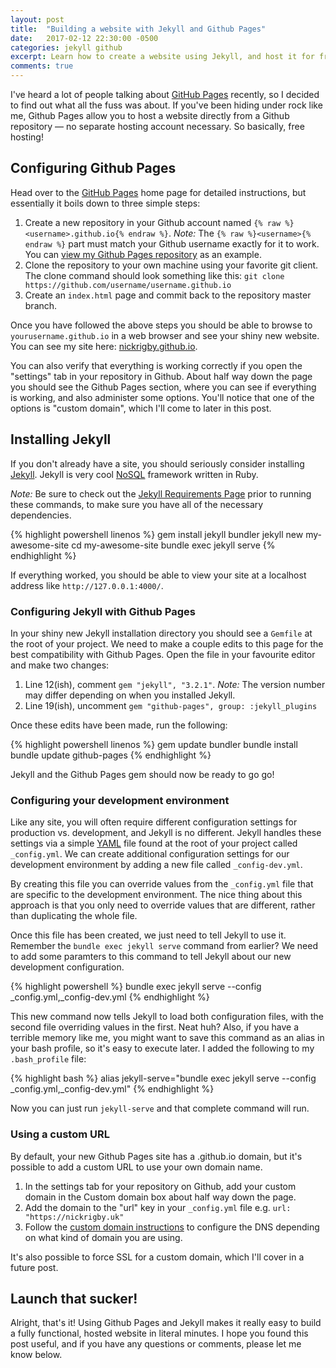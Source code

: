 ```yaml
---
layout: post
title:  "Building a website with Jekyll and Github Pages"
date:   2017-02-12 22:30:00 -0500
categories: jekyll github
excerpt: Learn how to create a website using Jekyll, and host it for free with Github Pages.
comments: true
---
```

I've heard a lot of people talking about [GitHub Pages](https://pages.github.com) recently, so I decided to find out what all the fuss was about. If you've been hiding under rock like me, Github Pages allow you to host a website directly from a Github repository — no separate hosting account necessary. So basically, free hosting!

## Configuring Github Pages
Head over to the [GitHub Pages](https://pages.github.com) home page for detailed instructions, but essentially it boils down to three simple steps:

 1. Create a new repository in your Github account named `{% raw %}<username>.github.io{% endraw %}`. _Note:_ The `{% raw %}<username>{% endraw %}` part must match your Github username exactly for it to work. You can [view my Github Pages repository](https://github.com/nickrigby/nickrigby.github.io) as an example.
 2. Clone the repository to your own machine using your favorite git client. The clone command should look something like this: `git clone https://github.com/username/username.github.io`
 3. Create an `index.html` page and commit back to the repository master branch.

Once you have followed the above steps you should be able to browse to `yourusername.github.io` in a web browser and see your shiny new website. You can see my site here: [nickrigby.github.io](https://nickrigby.github.io).

You can also verify that everything is working correctly if you open the "settings" tab in your repository in Github. About half way down the page you should see the Github Pages section, where you can see if everything is working, and also administer some options. You'll notice that one of the options is "custom domain", which I'll come to later in this post.

## Installing Jekyll
If you don't already have a site, you should seriously consider installing [Jekyll](https://jekyllrb.com). Jekyll is very cool [NoSQL](https://en.wikipedia.org/wiki/NoSQL) framework written in Ruby.

_Note:_ Be sure to check out the [Jekyll Requirements Page](https://jekyllrb.com/docs/installation/) prior to running these commands, to make sure you have all of the necessary dependencies.

{% highlight powershell linenos %}
gem install jekyll bundler
jekyll new my-awesome-site
cd my-awesome-site
bundle exec jekyll serve
{% endhighlight %}

If everything worked, you should be able to view your site at a localhost address like `http://127.0.0.1:4000/`.

### Configuring Jekyll with Github Pages
In your shiny new Jekyll installation directory you should see a `Gemfile` at the root of your project. We need to make a couple edits to this page for the best compatibility with Github Pages. Open the file in your favourite editor and make two changes:

 1. Line 12(ish), comment `gem "jekyll", "3.2.1"`. _Note:_ The version number may differ depending on when you installed Jekyll.
 2. Line 19(ish), uncomment `gem "github-pages", group: :jekyll_plugins`

Once these edits have been made, run the following:

{% highlight powershell linenos %}
gem update bundler
bundle install
bundle update github-pages
{% endhighlight %}

Jekyll and the Github Pages gem should now be ready to go go!

### Configuring your development environment
Like any site, you will often require different configuration settings for production vs. development, and Jekyll is no different. Jekyll handles these settings via a simple [YAML](http://yaml.org) file found at the root of your project called `_config.yml`. We can create additional configuration settings for our development environment by adding a new file called `_config-dev.yml`.

By creating this file you can override values from the `_config.yml` file that are specific to the development environment. The nice thing about this approach is that you only need to override values that are different, rather than duplicating the whole file.

Once this file has been created, we just need to tell Jekyll to use it. Remember the `bundle exec jekyll serve` command from earlier? We need to add some paramters to this command to tell Jekyll about our new development configuration.

{% highlight powershell %}
bundle exec jekyll serve --config _config.yml,_config-dev.yml
{% endhighlight %}

This new command now tells Jekyll to load both configuration files, with the second file overriding values in the first. Neat huh? Also, if you have a terrible memory like me, you might want to save this command as an alias in your bash profile, so it's easy to execute later. I added the following to my `.bash_profile` file:

{% highlight bash %}
alias jekyll-serve="bundle exec jekyll serve --config _config.yml,_config-dev.yml"
{% endhighlight %}

Now you can just run `jekyll-serve` and that complete command will run.

### Using a custom URL
By default, your new Github Pages site has a .github.io domain, but it's possible to add a custom URL to use your own domain name.

 1. In the settings tab for your repository on Github, add your custom domain in the Custom domain box about half way down the page.
 2. Add the domain to the "url" key in your `_config.yml` file e.g. `url: "https://nickrigby.uk"`
 3. Follow the [custom domain instructions](https://help.github.com/articles/using-a-custom-domain-with-github-pages/) to configure the DNS depending on what kind of domain you are using.

 It's also possible to force SSL for a custom domain, which I'll cover in a future post.

## Launch that sucker!
Alright, that's it! Using Github Pages and Jekyll makes it really easy to build a fully functional, hosted website in literal minutes. I hope you found this post useful, and if you have any questions or comments, please let me know below.
